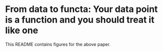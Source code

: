 # From data to functa: Your data point is a function and you should treat it like one

This README contains figures for the above paper.
